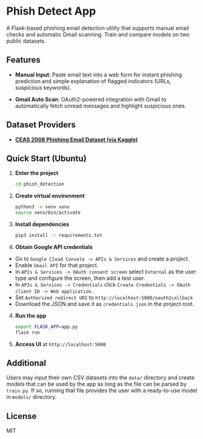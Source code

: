 # Phish Detect App

A Flask-based phishing email detection utility that supports manual email checks and automatic Gmail scanning. Train and compare models on two public datasets.

## Features

* **Manual Input**: Paste email text into a web form for instant phishing prediction and simple explanation of flagged indicators (URLs, suspicious keywords).

* **Gmail Auto Scan**: OAuth2-powered integration with Gmail to automatically fetch unread messages and highlight suspicious ones.

## Dataset Providers

  * **[CEAS 2008 Phishing Email Dataset (via Kaggle)](https://www.kaggle.com/datasets/naserabdullahalam/phishing-email-dataset?resource=download)**

## Quick Start (Ubuntu)

1. **Enter the project**

   ```bash
   cd phish_detection
   ```
2. **Create virtual environment**

   ```bash
   python3 -m venv venv
   source venv/bin/activate
   ```
3. **Install dependencies**

   ```bash
   pip3 install -r requirements.txt
   ```
4. **Obtain Google API credentials**
- Go to `Google Cloud Console -> APIs & Services` and create a project.
- Enable `Gmail API` for that project.
- In `APIs & Services -> OAuth consent screen` select `External` as the user type and configure the screen, then add a test user.
- In `APIs & Services -> Credentials` click `Create Credentials -> OAuth client ID -> Web application`.
- Set `Authorized redirect URI` to `http://localhost:5000/oauth2callback`
- Download the JSON and save it as `credentials.json` in the project root.
4. **Run the app**

   ```bash
   export FLASK_APP=app.py
   flask run
   ```
5. **Access UI** at `http://localhost:5000`

## Additional

Users may input their own CSV datasets into the `data/` directory and create models that can be used by the app as long as the file can be parsed by `train.py`. If so, running that file provides the user with a ready-to-use model in `models/` directory.

## License

MIT
